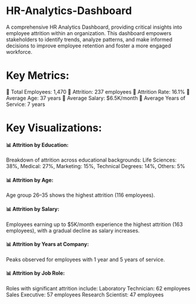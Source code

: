 # HR-Analytics-Dashboard
A comprehensive HR Analytics Dashboard, providing critical insights into employee attrition within an organization. This dashboard empowers stakeholders to identify trends, analyze patterns, and make informed decisions to improve employee retention and foster a more engaged workforce.

# Key Metrics:
🔹 Total Employees: 1,470
🔹 Attrition: 237 employees
🔹 Attrition Rate: 16.1%
🔹 Average Age: 37 years
🔹 Average Salary: $6.5K/month
🔹 Average Years of Service: 7 years

# Key Visualizations:
#### 📊 Attrition by Education:
Breakdown of attrition across educational backgrounds:
Life Sciences: 38%,
Medical: 27%,
Marketing: 15%,
Technical Degrees: 14%,
Others: 5%

#### 📊 Attrition by Age:
Age group 26–35 shows the highest attrition (116 employees).
#### 📊 Attrition by Salary:
Employees earning up to $5K/month experience the highest attrition (163 employees), with a gradual decline as salary increases.
#### 📊 Attrition by Years at Company:
Peaks observed for employees with 1 year and 5 years of service.
#### 📊 Attrition by Job Role:
Roles with significant attrition include:
Laboratory Technician: 62 employees
Sales Executive: 57 employees
Research Scientist: 47 employees
